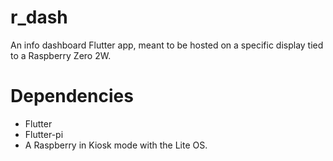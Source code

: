 # r_dash
An info dashboard Flutter app, meant to be hosted on a specific display tied to a Raspberry Zero 2W.

# Dependencies

- Flutter
- Flutter-pi
- A Raspberry in Kiosk mode with the Lite OS.

